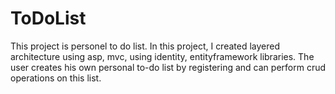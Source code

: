 # ToDoList
This project is personel to do list. In this project, I created layered architecture using asp, mvc, using identity, entityframework libraries. The user creates his own personal to-do list by registering and can perform crud operations on this list.
